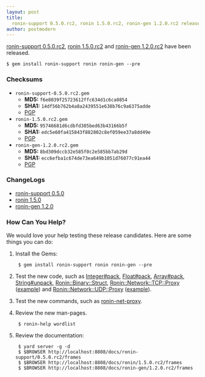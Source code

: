 ```yaml
---
layout: post
title:
  ronin-support 0.5.0.rc2, ronin 1.5.0.rc2, ronin-gen 1.2.0.rc2 released
author: postmodern
---
```


[ronin-support 0.5.0.rc2][1], [ronin 1.5.0.rc2][2] and [ronin-gen 1.2.0.rc2][3] 
have been released.

    $ gem install ronin-support ronin ronin-gen --pre

### Checksums

* `ronin-support-0.5.0.rc2.gem`
  * **MD5:** `f6e8039f25723612ffc634d1c6ca0854`
  * **SHA1:** `14df56b762b4a8a2439551e638b76c9a6375adde`
  * [PGP][4]
* `ronin-1.5.0.rc2.gem`
  * **MD5:** `95746681d6cdbfd385bed63b43166b5f`
  * **SHA1:** `edc5e60fa415843f882802c8ef059ee37a8dd49e`
  * [PGP][5]
* `ronin-gen-1.2.0.rc2.gem`
  * **MD5:** `8bd309dccb32e585f0c2e585bb7ab29d`
  * **SHA1:** `ecc6efba1c674de73ea649b1051d76077c91ea44`
  * [PGP][6]

### ChangeLogs

* [ronin-support 0.5.0][7]
* [ronin 1.5.0][8]
* [ronin-gen 1.2.0][9]

### How Can You Help?

We would love your help testing these release candidates.
Here are some things you can do:

1. Install the Gems:

        $ gem install ronin-support ronin ronin-gen --pre

2. Test the new code, such as [Integer#pack], [Float#pack], [Array#pack],
  [String#unpack], [Ronin::Binary::Struct], [Ronin::Network::TCP::Proxy]
  ([example][10]) and [Ronin::Network::UDP::Proxy] ([example][11]).
3. Test the new commands, such as [ronin-net-proxy].
4. Review the new man-pages.

        $ ronin-help wordlist

5. Review the documentation:

        $ yard server -g -d
        $ $BROWSER http://localhost:8808/docs/ronin-support/0.5.0.rc2/frames
        $ $BROWSER http://localhost:8808/docs/ronin/1.5.0.rc2/frames
        $ $BROWSER http://localhost:8808/docs/ronin-gen/1.2.0.rc2/frames

[1]: http://rubygems.org/gems/ronin-support/versions/0.5.0.rc2
[2]: http://rubygems.org/gems/ronin/versions/1.5.0.rc2
[3]: http://rubygems.org/gems/ronin-gen/versions/1.2.0.rc2
[4]: https://github.com/downloads/ronin-ruby/ronin-support/ronin-support-0.5.0.rc2.gem.asc
[5]: https://github.com/downloads/ronin-ruby/ronin/ronin-1.5.0.rc2.gem.asc
[6]: https://github.com/downloads/ronin-ruby/ronin-gen/ronin-gen-1.2.0.rc2.gem.asc
[7]: https://github.com/ronin-ruby/ronin-support/blob/0.5.0/ChangeLog.md#050--2012-05-28
[8]: https://github.com/ronin-ruby/ronin/blob/1.5.0/ChangeLog.md#150--2012-05-28
[9]: https://github.com/ronin-ruby/ronin-gen/blob/1.2.0/ChangeLog.md#120--2012-05-28
[10]: https://gist.github.com/2657303
[11]: https://gist.github.com/2919927

[Integer#pack]: https://github.com/ronin-ruby/ronin-support/blob/0.5.0/lib/ronin/formatting/extensions/binary/integer.rb#L90-127
[Float#pack]: https://github.com/ronin-ruby/ronin-support/blob/0.5.0/lib/ronin/formatting/extensions/binary/float.rb#L24-49
[Array#pack]: https://github.com/ronin-ruby/ronin-support/blob/0.5.0/lib/ronin/formatting/extensions/binary/array.rb#L26-51
[String#unpack]: https://github.com/ronin-ruby/ronin-support/blob/0.5.0/lib/ronin/formatting/extensions/binary/array.rb#L26-51
[Ronin::Binary::Struct]: https://github.com/ronin-ruby/ronin-support/blob/0.5.0/lib/ronin/binary/struct.rb#L26-49
[Ronin::Network::TCP::Proxy]: https://github.com/ronin-ruby/ronin-support/blob/0.5.0/lib/ronin/network/tcp/proxy.rb#L27-76
[Ronin::Network::UDP::Proxy]: https://github.com/ronin-ruby/ronin-support/blob/0.5.0/lib/ronin/network/udp/proxy.rb#L30
[ronin-net-proxy]: https://github.com/ronin-ruby/ronin/blob/1.5.0/lib/ronin/ui/cli/commands/net/proxy.rb#L31-75
